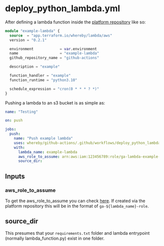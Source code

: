 # deploy_python_lambda.yml

After defining a lambda function inside the [platform repository](https://github.com/whereby/platform) like so:

```tf
module "example-lambda" {
  source  = "app.terraform.io/whereby/lambda/aws"
  version = "0.2.1"

  environment            = var.environment
  name                   = "example-lambda"
  github_repository_name = "github-actions"

  description = "example"

  function_handler = "example"
  function_runtime = "python3.10"

  schedule_expression = "cron(0 * * * ? *)"
}
```

Pushing a lambda to an s3 bucket is as simple as:

```yaml
name: "Testing"

on: push

jobs:
  push:
    name: "Push example lambda"
    uses: whereby/github-actions/.github/workflows/deploy_python_lambda.yml@main
    with:
      lambda_name: example-lambda
      aws_role_to_assume: arn:aws:iam:123456789:role/ga-lambda-example-role
      source_dir: 
```
## Inputs

### aws_role_to_assume

To get the aws_role_to_assume you can check [here](https://us-east-1.console.aws.amazon.com/iamv2/home?region=eu-west-1#/roles). If created via the platform repository this will be in the format of `ga-${lambda_name}-role`.

## source_dir

This presumes that your `requirements.txt` folder and lambda entrypoint (normally lambda_function.py) exist in one folder. 
